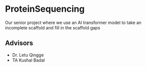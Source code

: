 # ProteinSequencing
Our senior project where we use an AI transformer model to take an incomplete scaffold and fill in the scaffold gaps

## Advisors
- Dr. Letu Qingge
- TA Kushal Badal